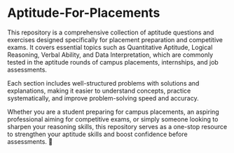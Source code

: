 # Aptitude-For-Placements

This repository is a comprehensive collection of aptitude questions and exercises designed specifically for placement preparation and competitive exams. 
It covers essential topics such as Quantitative Aptitude, Logical Reasoning, Verbal Ability, and Data Interpretation, which are commonly tested in the aptitude rounds of campus placements, internships, and job assessments.

Each section includes well-structured problems with solutions and explanations, making it easier to understand concepts, practice systematically, and improve problem-solving speed and accuracy.

Whether you are a student preparing for campus placements, an aspiring professional aiming for competitive exams, or simply someone looking to sharpen your reasoning skills, this repository serves as a one-stop resource to strengthen your aptitude skills and boost confidence before assessments. 🚀

